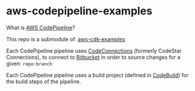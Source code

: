 # aws-codepipeline-examples

What is [AWS CodePipeline](https://aws.amazon.com/codepipeline/)?

This repo is a submodule of: [aws-cdk-examples](https://github.com/d-w-arnold/aws-cdk-examples)

Each CodePipeline pipeline uses [CodeConnections](https://docs.aws.amazon.com/codeconnections/latest/APIReference/Welcome.html) (formerly CodeStar Connections), to connect to [Bitbucket](https://www.atlassian.com/software/bitbucket/) in order to source changes for a given: `repo:branch`

Each CodePipeline pipeline uses a build project (defined in [CodeBuild](https://aws.amazon.com/codebuild/)) for the build steps of the pipeline.

